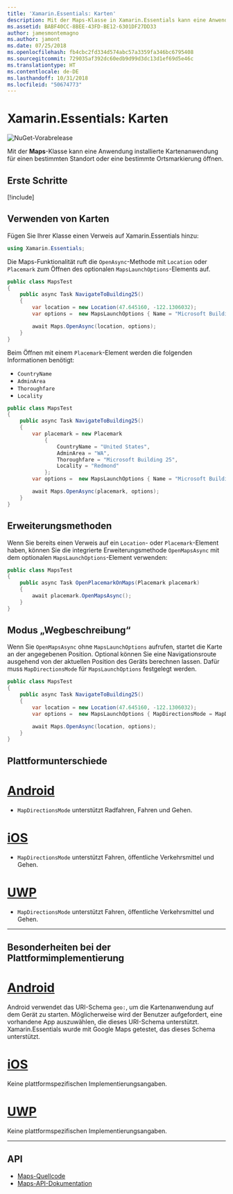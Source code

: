 ```yaml
---
title: 'Xamarin.Essentials: Karten'
description: Mit der Maps-Klasse in Xamarin.Essentials kann eine Anwendung installierte Kartenanwendung für einen bestimmten Standort oder eine bestimmte Ortsmarkierung öffnen.
ms.assetid: BABF40CC-8BEE-43FD-BE12-6301DF27DD33
author: jamesmontemagno
ms.author: jamont
ms.date: 07/25/2018
ms.openlocfilehash: fb4cbc2fd334d574abc57a3359fa346bc6795408
ms.sourcegitcommit: 729035af392dc60edb9d99d3dc13d1ef69d5e46c
ms.translationtype: HT
ms.contentlocale: de-DE
ms.lasthandoff: 10/31/2018
ms.locfileid: "50674773"
---
```

# <a name="xamarinessentials-maps"></a>Xamarin.Essentials: Karten

![NuGet-Vorabrelease](~/media/shared/pre-release.png)

Mit der **Maps**-Klasse kann eine Anwendung installierte Kartenanwendung für einen bestimmten Standort oder eine bestimmte Ortsmarkierung öffnen.

## <a name="get-started"></a>Erste Schritte

[!include[](~/essentials/includes/get-started.md)]

## <a name="using-maps"></a>Verwenden von Karten

Fügen Sie Ihrer Klasse einen Verweis auf Xamarin.Essentials hinzu:

```csharp
using Xamarin.Essentials;
```

Die Maps-Funktionalität ruft die `OpenAsync`-Methode mit `Location` oder `Placemark` zum Öffnen des optionalen `MapsLaunchOptions`-Elements auf.

```csharp
public class MapsTest
{
    public async Task NavigateToBuilding25()
    {
        var location = new Location(47.645160, -122.1306032);
        var options =  new MapsLaunchOptions { Name = "Microsoft Building 25" };

        await Maps.OpenAsync(location, options);
    }
}
```

Beim Öffnen mit einem `Placemark`-Element werden die folgenden Informationen benötigt:

- `CountryName`
- `AdminArea`
- `Thoroughfare`
- `Locality`

```csharp
public class MapsTest
{
    public async Task NavigateToBuilding25()
    {
        var placemark = new Placemark
            {
                CountryName = "United States",
                AdminArea = "WA",
                Thoroughfare = "Microsoft Building 25",
                Locality = "Redmond"
            };
        var options =  new MapsLaunchOptions { Name = "Microsoft Building 25" };

        await Maps.OpenAsync(placemark, options);
    }
}
```

## <a name="extension-methods"></a>Erweiterungsmethoden

Wenn Sie bereits einen Verweis auf ein `Location`- oder `Placemark`-Element haben, können Sie die integrierte Erweiterungsmethode `OpenMapsAsync` mit dem optionalen `MapsLaunchOptions`-Element verwenden:

```csharp
public class MapsTest
{
    public async Task OpenPlacemarkOnMaps(Placemark placemark)
    {
        await placemark.OpenMapsAsync();
    }
}
```

## <a name="directions-mode"></a>Modus „Wegbeschreibung“

Wenn Sie `OpenMapsAsync` ohne `MapsLaunchOptions` aufrufen, startet die Karte an der angegebenen Position. Optional können Sie eine Navigationsroute ausgehend von der aktuellen Position des Geräts berechnen lassen. Dafür muss `MapDirectionsMode` für `MapsLaunchOptions` festgelegt werden.

```csharp
public class MapsTest
{
    public async Task NavigateToBuilding25()
    {
        var location = new Location(47.645160, -122.1306032);
        var options =  new MapsLaunchOptions { MapDirectionsMode = MapDirectionsMode.Driving };

        await Maps.OpenAsync(location, options);
    }
}
```

## <a name="platform-differences"></a>Plattformunterschiede

# <a name="androidtabandroid"></a>[Android](#tab/android)

- `MapDirectionsMode` unterstützt Radfahren, Fahren und Gehen.

# <a name="iostabios"></a>[iOS](#tab/ios)

- `MapDirectionsMode` unterstützt Fahren, öffentliche Verkehrsmittel und Gehen.

# <a name="uwptabuwp"></a>[UWP](#tab/uwp)

- `MapDirectionsMode` unterstützt Fahren, öffentliche Verkehrsmittel und Gehen.

--------------

## <a name="platform-implementation-specifics"></a>Besonderheiten bei der Plattformimplementierung

# <a name="androidtabandroid"></a>[Android](#tab/android)

Android verwendet das URI-Schema `geo:`, um die Kartenanwendung auf dem Gerät zu starten. Möglicherweise wird der Benutzer aufgefordert, eine vorhandene App auszuwählen, die dieses URI-Schema unterstützt.  Xamarin.Essentials wurde mit Google Maps getestet, das dieses Schema unterstützt.

# <a name="iostabios"></a>[iOS](#tab/ios)

Keine plattformspezifischen Implementierungsangaben.

# <a name="uwptabuwp"></a>[UWP](#tab/uwp)

Keine plattformspezifischen Implementierungsangaben.

--------------

## <a name="api"></a>API

- [Maps-Quellcode](https://github.com/xamarin/Essentials/tree/master/Xamarin.Essentials/Maps)
- [Maps-API-Dokumentation](xref:Xamarin.Essentials.Maps)
